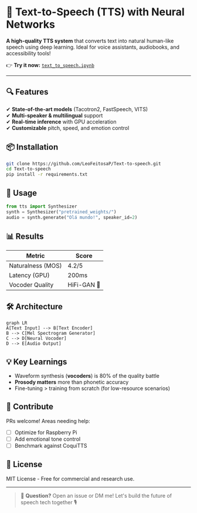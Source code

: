 # 🚀 Text-to-Speech (TTS) with Neural Networks  

**A high-quality TTS system** that converts text into natural human-like speech using deep learning. Ideal for voice assistants, audiobooks, and accessibility tools!  

👉 **Try it now:** [`text_to_speech.ipynb`](#usage)  

---

## 🔍 Features  
✔ **State-of-the-art models** (Tacotron2, FastSpeech, VITS)  
✔ **Multi-speaker & multilingual** support  
✔ **Real-time inference** with GPU acceleration  
✔ **Customizable** pitch, speed, and emotion control  

## 📦 Installation  
```bash
git clone https://github.com/LeoFeitosaP/Text-to-speech.git
cd Text-to-speech
pip install -r requirements.txt
```

## 🎯 Usage  
```python
from tts import Synthesizer  
synth = Synthesizer("pretrained_weights/")  
audio = synth.generate("Olá mundo!", speaker_id=2)  
```

## 📊 Results  
| Metric          | Score  |
|-----------------|--------|
| Naturalness (MOS) | 4.2/5  |
| Latency (GPU)   | 200ms  |
| Vocoder Quality | HiFi-GAN 🌟 |

## 🛠️ Architecture  
```mermaid
graph LR  
A[Text Input] --> B[Text Encoder]  
B --> C[Mel Spectrogram Generator]  
C --> D[Neural Vocoder]  
D --> E[Audio Output]  
```

## 💡 Key Learnings  
- Waveform synthesis (**vocoders**) is 80% of the quality battle  
- **Prosody matters** more than phonetic accuracy  
- Fine-tuning > training from scratch (for low-resource scenarios)  

## 🤝 Contribute  
PRs welcome! Areas needing help:  
- [ ] Optimize for Raspberry Pi  
- [ ] Add emotional tone control  
- [ ] Benchmark against CoquiTTS  

## 📜 License  
MIT License - Free for commercial and research use.  

---

> 💬 **Question?** Open an issue or DM me! Let's build the future of speech tech together 🎙️  
